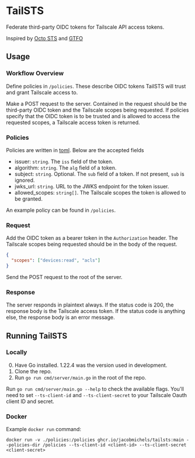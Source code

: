 # TailSTS

Federate third-party OIDC tokens for Tailscale API access tokens.

Inspired by [Octo STS](https://github.com/apps/octo-sts) and [GTFO](https://github.com/thepwagner/github-token-factory-oidc)

## Usage

### Workflow Overview

Define policies in `/policies`. These describe OIDC tokens TailSTS will trust and grant Tailscale access to.

Make a POST request to the server. Contained in the request should be the third-party OIDC token and the Tailscale scopes being requested. If policies specify that the OIDC token is to be trusted and is allowed to access the requested scopes, a Tailscale access token is returned.

### Policies

Policies are written in [toml](https://toml.io/en/). Below are the accepted fields

- issuer: `string`. The `iss` field of the token.
- algorithm: `string`. The `alg` field of a token.
- subject: `string`. Optional. The `sub` field of a token. If not present, `sub` is ignored.
- jwks_url: `string`. URL to the JWKS endpoint for the token issuer.
- allowed_scopes: `string[]`. The Tailscale scopes the token is allowed to be granted.

An example policy can be found in `/policies`.

### Request

Add the OIDC token as a bearer token in the `Authorization` header. The Tailscale scopes being requested should be in the body of the request.

```json
{
  "scopes": ["devices:read", "acls"]
}
```

Send the POST request to the root of the server.

### Response

The server responds in plaintext always. If the status code is 200, the response body is the Tailscale access token. If the status code is anything else, the response body is an error message.

## Running TailSTS

### Locally

0. Have Go installed. 1.22.4 was the version used in development.
1. Clone the repo.
2. Run `go run cmd/server/main.go` in the root of the repo.

Run `go run cmd/server/main.go --help` to check the available flags. You'll need to set `--ts-client-id` and `--ts-client-secret` to your Tailscale Oauth client ID and secret.

### Docker

Example `docker run` command:

`docker run -v ./policies:/policies ghcr.io/jacobmichels/tailsts:main --policies-dir /policies --ts-client-id <client-id> --ts-client-secret <client-secret>`

